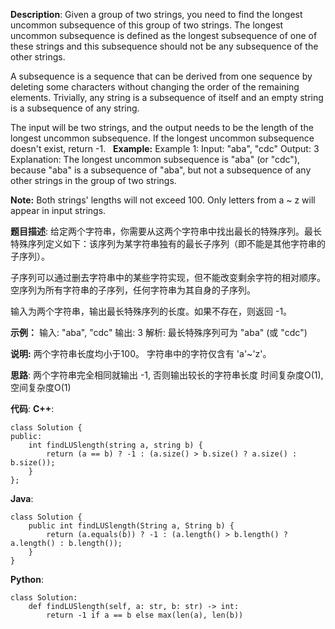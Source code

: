 __Description__:
Given a group of two strings, you need to find the longest uncommon subsequence of this group of two strings. The longest uncommon subsequence is defined as the longest subsequence of one of these strings and this subsequence should not be any subsequence of the other strings.

A subsequence is a sequence that can be derived from one sequence by deleting some characters without changing the order of the remaining elements. Trivially, any string is a subsequence of itself and an empty string is a subsequence of any string.

The input will be two strings, and the output needs to be the length of the longest uncommon subsequence. If the longest uncommon subsequence doesn't exist, return -1.
 
__Example:__
Example 1:
Input: "aba", "cdc"
Output: 3
Explanation: The longest uncommon subsequence is "aba" (or "cdc"),
because "aba" is a subsequence of "aba",
but not a subsequence of any other strings in the group of two strings.

__Note:__
Both strings' lengths will not exceed 100.
Only letters from a ~ z will appear in input strings.

__题目描述__:
给定两个字符串，你需要从这两个字符串中找出最长的特殊序列。最长特殊序列定义如下：该序列为某字符串独有的最长子序列（即不能是其他字符串的子序列）。

子序列可以通过删去字符串中的某些字符实现，但不能改变剩余字符的相对顺序。空序列为所有字符串的子序列，任何字符串为其自身的子序列。

输入为两个字符串，输出最长特殊序列的长度。如果不存在，则返回 -1。

__示例：__
输入: "aba", "cdc"
输出: 3
解析: 最长特殊序列可为 "aba" (或 "cdc")

__说明:__
两个字符串长度均小于100。
字符串中的字符仅含有 'a'~'z'。

__思路__:
两个字符串完全相同就输出 -1, 否则输出较长的字符串长度
时间复杂度O(1), 空间复杂度O(1)

__代码__:
__C++__:
```
class Solution {
public:
    int findLUSlength(string a, string b) {
        return (a == b) ? -1 : (a.size() > b.size() ? a.size() : b.size());
    }
};
```

__Java__:
```
class Solution {
    public int findLUSlength(String a, String b) {
        return (a.equals(b)) ? -1 : (a.length() > b.length() ? a.length() : b.length());
    }
}
```

__Python__:
```
class Solution:
    def findLUSlength(self, a: str, b: str) -> int:
        return -1 if a == b else max(len(a), len(b))
```
